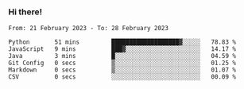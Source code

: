 ### Hi there!

<!--START_SECTION:waka-->

```text
From: 21 February 2023 - To: 28 February 2023

Python       51 mins         ███████████████████▓░░░░░   78.83 %
JavaScript   9 mins          ███▓░░░░░░░░░░░░░░░░░░░░░   14.17 %
Java         3 mins          █░░░░░░░░░░░░░░░░░░░░░░░░   04.59 %
Git Config   0 secs          ▒░░░░░░░░░░░░░░░░░░░░░░░░   01.25 %
Markdown     0 secs          ▒░░░░░░░░░░░░░░░░░░░░░░░░   01.07 %
CSV          0 secs          ░░░░░░░░░░░░░░░░░░░░░░░░░   00.09 %
```

<!--END_SECTION:waka-->
